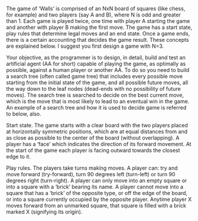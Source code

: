 The game of ‘Walls’ is comprised of an NxN board of squares (like chess, for example) and two players (say A and B), where N is odd and greater than 1. Each game is played twice, one time with player A starting the game and another with player B making the first move. The game has a start state, play rules that determine legal moves and an end state. Once a game ends, there is a certain accounting that decides the game result. These concepts are explained below. I suggest you first design a game with N=3.

Your objective, as the programmer is to design, in detail, build and test an artificial agent (AA for short) capable of playing the game, as optimally as possible, against a human player or another AA. To do so you need to build a search tree (often called game tree) that includes every possible move starting from the initial state of the game, and all possible future moves, all the way down to the leaf nodes (dead-ends with no possibility of future moves). The search tree is searched to decide on the best current move, which is the move that is most likely to lead to an eventual win in the game. An example of a search tree and how it is used to decide game is referred to below, also.

Start state. The game starts with a clear board with the two players placed at horizontally symmetric positions, which are at equal distances from and as close as possible to the center of the board (without overlapping). A player has a ‘face’ which indicates the direction of its forward movement. At the start of the game each player is facing outward towards the closest edge to it.

Play rules. The players take turns making moves. A player can: try and move forward (try-forward), turn 90 degrees left (turn-left) or turn 90 degrees right (turn-right). A player can only move into an empty square or into a square with a ‘brick’ bearing its name. A player cannot move into a square that has a ‘brick’ of the opposite type, or off the edge of the board, or into a square currently occupied by the opposite player. Anytime player X moves forward from an unmarked square, that square is filled with a brick marked X (signifying its origin).
